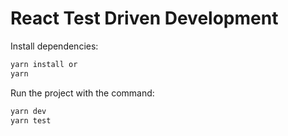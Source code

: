 # React Test Driven Development

Install dependencies:

```bash
yarn install or 
yarn
```

Run the project with the command:

```bash
yarn dev
yarn test
```
